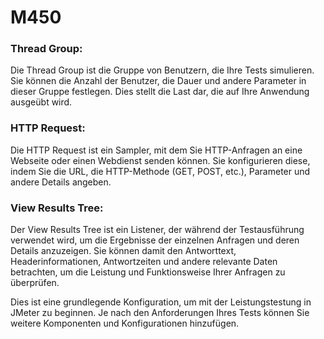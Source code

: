 # M450

### Thread Group:

Die Thread Group ist die Gruppe von Benutzern, die Ihre Tests simulieren. Sie können die Anzahl der Benutzer, die Dauer und andere Parameter in dieser Gruppe festlegen. Dies stellt die Last dar, die auf Ihre Anwendung ausgeübt wird.

### HTTP Request:

Die HTTP Request ist ein Sampler, mit dem Sie HTTP-Anfragen an eine Webseite oder einen Webdienst senden können. Sie konfigurieren diese, indem Sie die URL, die HTTP-Methode (GET, POST, etc.), Parameter und andere Details angeben.

### View Results Tree:

Der View Results Tree ist ein Listener, der während der Testausführung verwendet wird, um die Ergebnisse der einzelnen Anfragen und deren Details anzuzeigen. Sie können damit den Antworttext, Headerinformationen, Antwortzeiten und andere relevante Daten betrachten, um die Leistung und Funktionsweise Ihrer Anfragen zu überprüfen.

Dies ist eine grundlegende Konfiguration, um mit der Leistungstestung in JMeter zu beginnen. Je nach den Anforderungen Ihres Tests können Sie weitere Komponenten und Konfigurationen hinzufügen.